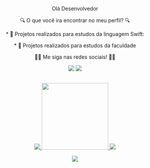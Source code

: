 

<p 
align="center">
Olá Desenvolvedor
</p>

<p 
align="center">
 🔍 O que você ira encontrar no meu perfil? 🔍
</p>

<p
 align="center">
 * 🤖 Projetos realizados para estudos da linguagem Swift:
 </p>

 <p
 align="center">
 * 🤖 Projetos realizados para estudos da faculdade
</p>

<p
 align="center">
👩‍💻 Me siga nas redes sociais! 👩‍💻
</p>

<p
 align="center">
<img src="https://img.shields.io/badge/-medium-black?style=for-the-badge&logo=medium&logoColor=white&link=https://github.com/LeticiaSpeda)](https://medium.com/@leticiaspeda)"/>
<img src="https://img.shields.io/badge/-Linkedin-blue?style=for-the-badge&logo=Linkedin&logoColor=white&link=https://github.com/LeticiaSpeda)](https://www.linkedin.com/in/leticia-speda-219776186)"/>
</p>

##

<div>
  <a href="https://github.com/LeticiaSpeda">
</div> 

<p
 align="center">
<img src="https://github-readme-streak-stats.herokuapp.com/?user=LeticiaSpeda&theme=dracula"/>
<img height="180em" src="https://github-readme-stats.vercel.app/api/top-langs/?username=LeticiaSpeda&layout=compact&langs_count=7&theme=dracula"/>
<img src="http://github-profile-summary-cards.vercel.app/api/cards/profile-details?username=LeticiaSpeda&theme=dracul"/> 
</p>

<p 
  align="center">
  <img src="https://visitor-badge.laobi.icu/badge?page_id=LeticiaSpeda" id="contador">
</p>
